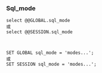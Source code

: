 ### Sql_mode



```
select @@GLOBAL.sql_mode
或
select @@SESSION.sql_mode



SET GLOBAL sql_mode = 'modes...';
或
SET SESSION sql_mode = 'modes...';
```